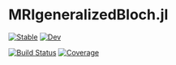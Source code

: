 # MRIgeneralizedBloch.jl

[![Stable](https://img.shields.io/badge/docs-stable-blue.svg)](https://JakobAsslaender.github.io/MRIgeneralizedBloch.jl/stable)
 [![Dev](https://img.shields.io/badge/docs-dev-blue.svg)](https://JakobAsslaender.github.io/MRIgeneralizedBloch.jl/dev)
 
[![Build Status](https://github.com/JakobAsslaender/MRIgeneralizedBloch.jl/workflows/CI/badge.svg)](https://github.com/JakobAsslaender/MRIgeneralizedBloch.jl/actions)
[![Coverage](https://codecov.io/gh/JakobAsslaender/MRIgeneralizedBloch.jl/branch/master/graph/badge.svg)](https://codecov.io/gh/JakobAsslaender/MRIgeneralizedBloch.jl)